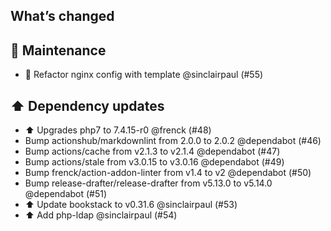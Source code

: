 ## What’s changed

## 🧰 Maintenance

- 🔨 Refactor nginx config with template @sinclairpaul (#55)

## ⬆️ Dependency updates

- ⬆ Upgrades php7 to 7.4.15-r0 @frenck (#48)
- Bump actionshub/markdownlint from 2.0.0 to 2.0.2 @dependabot (#46)
- Bump actions/cache from v2.1.3 to v2.1.4 @dependabot (#47)
- Bump actions/stale from v3.0.15 to v3.0.16 @dependabot (#49)
- Bump frenck/action-addon-linter from v1.4 to v2 @dependabot (#50)
- Bump release-drafter/release-drafter from v5.13.0 to v5.14.0 @dependabot (#51)
- ⬆ Update bookstack to v0.31.6 @sinclairpaul (#53)
- ⬆ Add php-ldap @sinclairpaul (#54)
